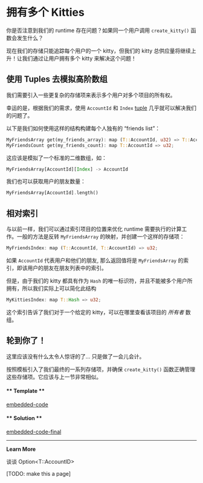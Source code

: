 # 拥有多个 Kitties

你是否注意到我们的 runtime 存在问题？如果同一个用户调用 `create_kitty()` 函数会发生什么？

现在我们的存储只能追踪每个用户的一个 kitty，但我们的 kitty 总供应量将继续上升！让我们通过让用户拥有多个 kitty 来解决这个问题！

## 使用 Tuples 去模拟高阶数组

我们需要引入一些更复杂的存储项来表示多个用户对多个项目的所有权。

幸运的是，根据我们的需求，使用 `AccountId` 和 `Index` [tuple](https://doc.rust-lang.org/rust-by-example/primitives/tuples.html) 几乎就可以解决我们的问题了。

以下是我们如何使用这样的结构构建每个人独有的 “friends list”：

```rust
MyFriendsArray get(my_friends_array): map (T::AccountId, u32) => T::AccountId;
MyFriendsCount get(my_friends_count): map T::AccountId => u32;
```

这应该是模拟了一个标准的二维数组，如：

```rust
MyFriendsArray[AccountId][Index] -> AccountId
```

我们也可以获取用户的朋友数量：

```rust
MyFriendsArray[AccountId].length()
```

## 相对索引

与以前一样，我们可以通过索引项目的位置来优化 runtime 需要执行的计算工作。一般的方法是反转 `MyFriendsArray` 的映射，并创建一个这样的存储项：

```rust
MyFriendsIndex: map (T::AccountId, T::AccountId) => u32;
```

如果 `AccountId` 代表用户和他们的朋友, 那么返回值将是 `MyFriendsArray` 的索引，即该用户的朋友在朋友列表中的索引。

但是，由于我们的 kitty 都具有作为 `Hash` 的唯一标识符，并且不能被多个用户所拥有，所以我们实际上可以简化此结构

```rust
MyKittiesIndex: map T::Hash => u32;
```

这个索引告诉了我们对于一个给定的 kitty，可以在哪里查看该项目的 *所有者* 数组。

## 轮到你了！

这里应该没有什么太令人惊讶的了... 只是做了一会儿会计。

按照模板引入了我们最终的一系列存储项，并确保 `create_kitty()` 函数正确管理这些存储项。它应该与上一节非常相似。

<!-- tabs:start -->

#### ** Template **

[embedded-code](./assets/2.4-template.rs ':include :type=code embed-template')

#### ** Solution **

[embedded-code-final](./assets/2.4-finished-code.rs ':include :type=code embed-final')

<!-- tabs:end -->

---

**Learn More**

谈谈 Option<T::AccountID>

[TODO: make this a page]
